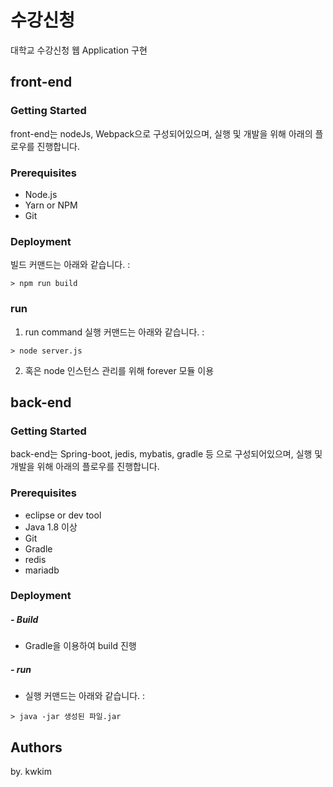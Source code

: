 # 수강신청 
대학교 수강신청 웹 Application 구현

## front-end
### Getting Started
front-end는 nodeJs, Webpack으로 구성되어있으며, 실행 및 개발을 위해 아래의 플로우를 진행합니다.
### Prerequisites
  - Node.js
  - Yarn or NPM
  - Git
### Deployment
빌드 커맨드는 아래와 같습니다. :
```
> npm run build
```
### run
1. run command
실행 커맨드는 아래와 같습니다. :
```
> node server.js
```

2. 혹은 node 인스턴스 관리를 위해 forever 모듈 이용
 

## back-end
### Getting Started
back-end는 Spring-boot, jedis, mybatis, gradle 등 으로 구성되어있으며, 실행 및 개발을 위해 아래의 플로우를 진행합니다.
### Prerequisites
  - eclipse or dev tool
  - Java 1.8 이상
  - Git
  - Gradle
  - redis
  - mariadb
### Deployment
##### - Build
  - Gradle을 이용하여 build 진행

##### - run
- 실행 커맨드는 아래와 같습니다. :
```
> java -jar 생성된 파일.jar
``` 
## Authors
by. kwkim

